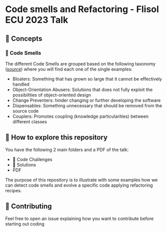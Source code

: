 # Code smells and Refactoring - Flisol ECU 2023 Talk

## 🧠 Concepts 

### 💩 Code Smells

The different Code Smells are grouped based on the following taxonomy ([source](https://mmantyla.github.io/BadCodeSmellsTaxonomy)) where you will find each one of the single examples:

* Bloaters: Something that has grown so large that it cannot be effectively handled
* Object-Orientation Abusers: Solutions that does not fully exploit the possibilities of object-oriented design
* Change Preventers: hinder changing or further developing the software
* Dispensables: Something unnecessary that should be removed from the source code
* Couplers: Promotes coupling (knowledge particularities) between different classes

## 🤯 How to explore this repository

You have the following 2 main folders and a PDF of the talk:

* 💩 Code Challenges
* 🧼 Solutions
* PDF

The purpose of this repository is to illustrate with some examples how we can detect code smells and evolve a specific code applying refactoring recipes.

## 🤝 Contributing

Feel free to open an issue explaining how you want to contribute before starting out coding

